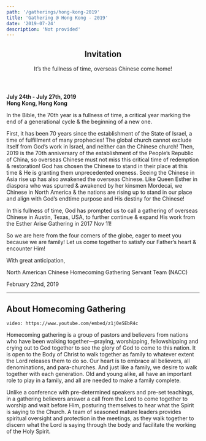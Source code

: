 ```yaml
---
path: '/gatherings/hong-kong-2019'
title: 'Gathering @ Hong Kong - 2019'
date: '2019-07-24'
description: 'Not provided'
---
```


<header>
  <h2>Invitation</h2>
  <p>It’s the fullness of time, overseas Chinese come home!</p>
</header>
<p>
  <b>July 24th - July 27th, 2019</b><br/>
  <b>Hong Kong, Hong Kong</b><br/>

  In the Bible, the 70th year is a fullness of time, a critical year marking the end of a generational cycle & the beginning of a new one.<br/>

  First, it has been 70 years since the establishment of the State of Israel, a time of fulfillment of many prophecies! The global church cannot exclude itself from God’s work in Israel, and neither can the Chinese church! Then, 2019 is the 70th anniversary of the establishment of the People’s Republic of China, so overseas Chinese must not miss this critical time of redemption & restoration! God has chosen the Chinese to stand in their place at this time & He is granting them unprecedented oneness. Seeing the Chinese in Asia rise up has also awakened the overseas Chinese. Like Queen Esther in diaspora who was spurred & awakened by her kinsmen Mordecai, we Chinese in North America & the nations are rising up to stand in our place and align with God’s endtime purpose and His destiny for the Chinese!<br/>

  In this fullness of time, God has prompted us to call a gathering of overseas Chinese in Austin, Texas, USA, to further continue & expand His work from the Esther Arise Gathering in 2017 Nov 11!<br/>

  So we are here from the four corners of the globe, eager to meet you because we are family! Let us come together to satisfy our Father’s heart & encounter Him!<br/>

  With great anticipation,<br/>

  North American Chinese Homecoming Gathering Servant Team (NACC)<br/>

  February 22nd, 2019
</p>

<hr/>

<h2>About Homecoming Gathering</h2>

`video: https://www.youtube.com/embed/z1j0eSEbR4c`

<p>
  Homecoming gathering is a group of pastors and believers from nations who have been walking together—praying, worshipping, fellowshipping and crying out to God together to see the glory of God to come to this nation. It is open to the Body of Christ to walk together as family to whatever extent the Lord releases them to do so. Our heart is to embrace all believers, all denominations, and para-churches. And just like a family, we desire to walk together with each generation. Old and young alike, all have an important role to play in a family, and all are needed to make a family complete.<br/>

  Unlike a conference with pre-determined speakers and pre-set teachings, in a gathering believers answer a call from the Lord to come together to worship and wait before Him, posturing themselves to hear what the Spirit is saying to the Church. A team of seasoned mature leaders provides spiritual oversight and protection in the meetings, as they walk together to discern what the Lord is saying through the body and facilitate the working of the Holy Spirit.
</p>
